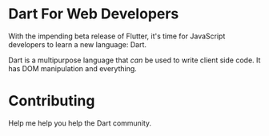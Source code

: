 # Dart For Web Developers

With the impending beta release of Flutter, it's time for JavaScript developers to learn a new language: Dart.

Dart is a multipurpose language that *can* be used to write client side code. It has DOM manipulation and everything.  

# Contributing

Help me help you help the Dart community. 